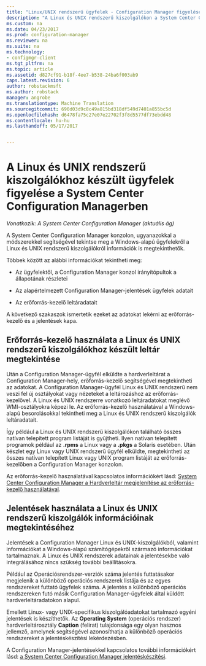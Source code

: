 ```yaml
---
title: "Linux/UNIX rendszerű ügyfelek - Configuration Manager figyelése |} Microsoft Docs"
description: "A Linux és UNIX rendszerű kiszolgálókon a System Center Configuration Manager ügyfelek figyelése."
ms.custom: na
ms.date: 04/23/2017
ms.prod: configuration-manager
ms.reviewer: na
ms.suite: na
ms.technology:
- configmgr-client
ms.tgt_pltfrm: na
ms.topic: article
ms.assetid: d827cf91-b18f-4ee7-b538-24ba6f003ab9
caps.latest.revision: 6
author: robstackmsft
ms.author: robstack
manager: angrobe
ms.translationtype: Machine Translation
ms.sourcegitcommit: 690d03d9c8c49a815bd318df549d7401a855bc5d
ms.openlocfilehash: d6478fa75c27e07e22702f3f8d5577df73ebdd48
ms.contentlocale: hu-hu
ms.lasthandoff: 05/17/2017


---
```

# <a name="how-to-monitor-clients-for-linux-and-unix-servers-in-system-center-configuration-manager"></a>A Linux és UNIX rendszerű kiszolgálókhoz készült ügyfelek figyelése a System Center Configuration Managerben

*Vonatkozik: A System Center Configuration Manager (aktuális ág)*

A System Center Configuration Manager konzolon, ugyanazokkal a módszerekkel segítségével tekintse meg a Windows-alapú ügyfelekről a Linux és UNIX rendszerű kiszolgálókról információk is megtekinthetők.  

 Többek között az alábbi információkat tekintheti meg:  

-   Az ügyfelektől, a Configuration Manager konzol irányítópultok a állapotának részletei  

-   Az alapértelmezett Configuration Manager-jelentések ügyfelek adatait  

-   Az erőforrás-kezelő leltáradatait  

 A következő szakaszok ismertetik ezeket az adatokat lekérni az erőforrás-kezelő és a jelentések kapa.  

##  <a name="BKMK_UseResourceExpforLnU"></a>Erőforrás-kezelő használata a Linux és UNIX rendszerű kiszolgálókhoz készült leltár megtekintése  

 Után a Configuration Manager-ügyfél elküldte a hardverleltárat a Configuration Manager-hely, erőforrás-kezelő segítségével megtekintheti az adatokat. A Configuration Manager-ügyfél Linux és UNIX rendszerű nem veszi fel új osztályokat vagy nézeteket a leltározáshoz az erőforrás-kezelővel. A Linux és UNIX rendszerre vonatkozó leltáradatokat meglévő WMI-osztályokra képezi le. Az erőforrás-kezelő használatával a Windows-alapú besorolásokkal tekintheti meg a Linux és UNIX rendszerű kiszolgálók leltáradatait.  

 Így például a Linux és UNIX rendszerű kiszolgálókon található összes natívan telepített program listáját is gyűjtheti. Ilyen natívan telepített programok például az **.rpms** a Linux vagy a **.pkgs** a Solaris esetében. Után készlet egy Linux vagy UNIX rendszerű ügyfél elküldte, megtekintheti az összes natívan telepített Linux vagy UNIX program listáját az erőforrás-kezelőben a Configuration Manager konzolon.  

 Az erőforrás-kezelő használatával kapcsolatos információkért lásd: [System Center Configuration Manager a Hardverleltár megjelenítése az erőforrás-kezelő használatával](../../../core/clients/manage/inventory/use-resource-explorer-to-view-hardware-inventory.md).  

##  <a name="BKMK_UseReportsforLnU"></a> Jelentések használata a Linux és UNIX rendszerű kiszolgálók információinak megtekintéséhez  
 Jelentések a Configuration Manager Linux és UNIX-kiszolgálókból, valamint információkat a Windows-alapú számítógépekről származó információkat tartalmaznak. A Linux és UNIX rendszerek adatainak a jelentésekbe való integrálásához nincs szükség további beállításokra.  

 Például az Operációsrendszer-verziók száma jelentés futtatásakor megjelenik a különböző operációs rendszerek listája és az egyes rendszereket futtató ügyfelek száma. A jelentés a különböző operációs rendszereken futó másik Configuration Manager-ügyfelek által küldött hardverleltáradatokon alapul.  

 Emellett Linux- vagy UNIX-specifikus kiszolgálóadatokat tartalmazó egyéni jelentések is készíthetők. Az **Operating System** (operációs rendszer) hardverleltárosztály **Caption** (felirat) tulajdonsága egy olyan hasznos jellemző, amelynek segítségével azonosíthatja a különböző operációs rendszereket a jelentéskészítési lekérdezésben.  

 A Configuration Manager-jelentésekkel kapcsolatos további információkért lásd: [a System Center Configuration Manager jelentéskészítési](../../../core/servers/manage/reporting.md).  

